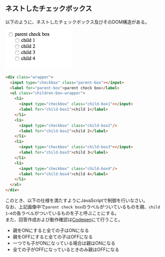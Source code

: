 ## ネストしたチェックボックス

以下のように、ネストしたチェックボックス及びそのDOM構造がある。

<img src="../../../images/nested_checkbox.png">

```html
<div class="wrapper">
  <input type="checkbox" class="parent-box"></input>
  <label for="parent-box">parent check box</label>
  <ul class="children-box-wrapper">
    <li>
      <input type="checkbox" class="child-box1"></input>
      <label for="child-box1">child 1</label>
    </li>
    <li>
      <input type="checkbox" class="child-box2"/>
      <label for="child-box2">child 2</label>
    </li>
    <li>
      <input type="checkbox" class="child-box3"></input>
      <label for="child-box3">child 3</label>
    </li>
    <li>
      <input type="checkbox" class="child-box4"/>
      <label for="child-box4">child 4</label>
    </li>
  </ul>
</div>
```

このとき、以下の仕様を満たすようにJavaScriptで制御を行いなさい。  
なお、上記画像中で`parent check box`のラベルがついているものを親、`child 1~4`の各ラベルがついているものを子と呼ぶことにする。  
また、回答作成および動作確認は[Codepen](https://codepen.io/narihiro/pen/OZNRYp)にて行うこと。

- 親をONにすると全ての子はONになる
- 親をOFFにすると全ての子はOFFになる
- 一つでも子がONになっている場合は親はONになる
- 全ての子がOFFになっているときのみ親はOFFになる
